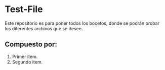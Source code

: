 # Test-File
<p>Este repositorio es para poner todos los bocetos, donde se podrán probar los diferentes archivos que se desee.</p>
<h2> Compuesto por: </h2>
<ol>
  <li> Primer item. </li>
  <li> Segundo item. </li>
  </ol>
